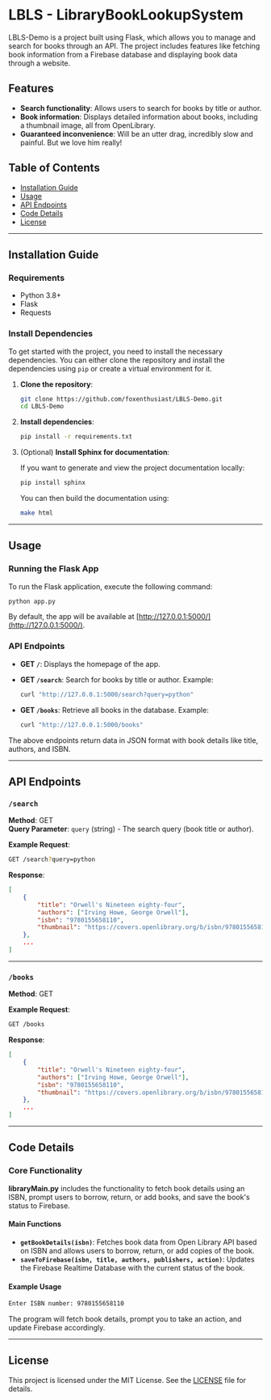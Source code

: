 # LBLS - LibraryBookLookupSystem

LBLS-Demo is a project built using Flask, which allows you to manage and search for books through an API. The project includes features like fetching book information from a Firebase database and displaying book data through a website.

## Features

- **Search functionality**: Allows users to search for books by title or author.
- **Book information**: Displays detailed information about books, including a thumbnail image, all from OpenLibrary.
- **Guaranteed inconvenience**: Will be an utter drag, incredibly slow and painful. But we love him really!

## Table of Contents

- [Installation Guide](#installation-guide)
- [Usage](#usage)
- [API Endpoints](#api-endpoints)
- [Code Details](#code-details)
- [License](#license)

---

## Installation Guide

### Requirements

- Python 3.8+
- Flask
- Requests

### Install Dependencies

To get started with the project, you need to install the necessary dependencies. You can either clone the repository and install the dependencies using `pip` or create a virtual environment for it.

1. **Clone the repository**:

    ```bash
    git clone https://github.com/foxenthusiast/LBLS-Demo.git
    cd LBLS-Demo
    ```

2. **Install dependencies**:

    ```bash
    pip install -r requirements.txt
    ```

3. (Optional) **Install Sphinx for documentation**:

    If you want to generate and view the project documentation locally:

    ```bash
    pip install sphinx
    ```

    You can then build the documentation using:

    ```bash
    make html
    ```

---

## Usage

### Running the Flask App

To run the Flask application, execute the following command:

```bash
python app.py
```

By default, the app will be available at [http://127.0.0.1:5000/](http://127.0.0.1:5000/).

### API Endpoints

- **GET `/`**: Displays the homepage of the app.
- **GET `/search`**: Search for books by title or author. Example:

    ```bash
    curl "http://127.0.0.1:5000/search?query=python"
    ```

- **GET `/books`**: Retrieve all books in the database. Example:

    ```bash
    curl "http://127.0.0.1:5000/books"
    ```

The above endpoints return data in JSON format with book details like title, authors, and ISBN.

---

## API Endpoints

### `/search`

**Method**: GET  
**Query Parameter**: `query` (string) - The search query (book title or author).  

**Example Request**:

```bash
GET /search?query=python
```

**Response**:

```json
[
    {
        "title": "Orwell's Nineteen eighty-four",
        "authors": ["Irving Howe, George Orwell"],
        "isbn": "9780155658110",
        "thumbnail": "https://covers.openlibrary.org/b/isbn/9780155658110-L.jpg"
    },
    ...
]
```

---

### `/books`

**Method**: GET  

**Example Request**:

```bash
GET /books
```

**Response**:

```json
[
    {
        "title": "Orwell's Nineteen eighty-four",
        "authors": ["Irving Howe, George Orwell"],
        "isbn": "9780155658110",
        "thumbnail": "https://covers.openlibrary.org/b/isbn/9780155658110-L.jpg"
    },
    ...
]
```

---

## Code Details

### Core Functionality

**libraryMain.py** includes the functionality to fetch book details using an ISBN, prompt users to borrow, return, or add books, and save the book's status to Firebase.

#### Main Functions

- **`getBookDetails(isbn)`**: Fetches book data from Open Library API based on ISBN and allows users to borrow, return, or add copies of the book.
- **`saveToFirebase(isbn, title, authors, publishers, action)`**: Updates the Firebase Realtime Database with the current status of the book.

#### Example Usage

```bash
Enter ISBN number: 9780155658110
```

The program will fetch book details, prompt you to take an action, and update Firebase accordingly.

---

## License

This project is licensed under the MIT License. See the [LICENSE](LICENSE) file for details.
